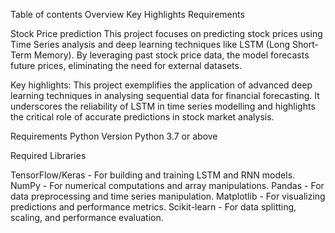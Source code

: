 Table of contents
Overview
Key Highlights
Requirements

Stock Price prediction
This project focuses on predicting stock prices using Time Series analysis and deep learning techniques like LSTM (Long Short-Term Memory). By leveraging past stock price data, the model forecasts future prices, eliminating the need for external datasets.

Key highlights:
This project exemplifies the application of advanced deep learning techniques in analysing sequential data for financial forecasting. It underscores the reliability of LSTM in time series modelling and highlights the critical role of accurate predictions in stock market analysis.

Requirements
Python Version Python 3.7 or above

Required Libraries

TensorFlow/Keras - For building and training LSTM and RNN models. 
NumPy - For numerical computations and array manipulations. 
Pandas - For data preprocessing and time series manipulation. 
Matplotlib - For visualizing predictions and performance metrics. 
Scikit-learn - For data splitting, scaling, and performance evaluation.
